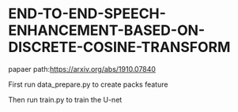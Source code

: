 # END-TO-END-SPEECH-ENHANCEMENT-BASED-ON-DISCRETE-COSINE-TRANSFORM
papaer path:https://arxiv.org/abs/1910.07840

First run data_prepare.py to create packs feature

Then run train.py to train the U-net
